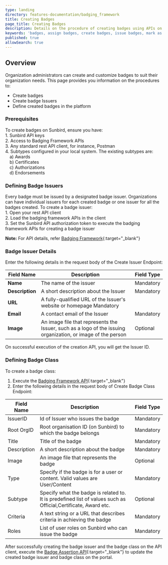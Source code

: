 ```yaml
---
type: landing
directory: features-documentation/badging_framework
title: Creating Badges
page_title: Creating Badges 
description: Details on the procedure of creating badges using APIs on Sunbird
keywords: 'badges, assign badges, create badges, issue badges, mark as recommneded, mark as popular, mark as official'
published: true
allowSearch: true
---
```


## Overview

Organization administrators can create and customize badges to suit their organization needs. This page provides you information on the procedures to:
- Create badges
- Create badge Issuers
- Define created badges in the platform

### Prerequisites

To create badges on Sunbird, ensure you have: <br>1. Sunbird API keys <br>2. Access to Badging Framework APIs <br>3. Any standard rest API client, for instance, Postman <br>4. Subtypes configured in your local system. The existing subtypes are: <br>&emsp;a) Awards <br>&emsp;b) Certificates <br>&emsp;c) Authorizations <br>&emsp;d) Endorsements

### Defining Badge Issuers

Every badge must be issued by a designated badge issuer. Organizations can have individual issuers for each created badge or one issuer for all the badges created. To create a badge issuer: <br>1. Open your rest API client <br>2. Load the badging framework APIs in the client <br>3. Set the Sunbird API authorization token to execute the badging framework APIs for creating a badge issuer

**Note:** For API details, refer [Badging Framework](../../../apis/badgingframeworkapi/){:target="_blank"}

### Badge Issuer Details

Enter the following details in the request body of the Create Issuer Endpoint:

|  Field Name                 | Description | Field Type | 
|--------------------------------|---------------------|--------------|
| **Name**       |         The name of the issuer         |      Mandatory     |     
| **Description** |        A short description about the Issuer         |      Mandatory     |  
| **URL** |  A fully-qualified URL of the Issuer's website or homepage  Mandatory |
| **Email** | A contact email of the Issuer | Mandatory |
| **Image** | An image file that represents the Issuer, such as a logo of the issuing organization, or image of the person | Optional |

On successful execution of the creation API, you will get the Issuer ID.

### Defining Badge Class

To create a badge class:
1. Execute the [Badging Framework API](../../../apis/badgingframeworkapi/#operation/BadgeCreatePost){:target="_blank"}<br> 
2. Enter the following details in the request body of Create Badge Class Endpoint:

|  Field Name                 | Description | Field Type | 
|--------------------------------|---------------------|--------------|
| IssuerID   | Id of Issuer who issues the badge      |      Mandatory     |     
| Root OrgID |      Root organisation ID (on Sunbird) to which the badge belongs         |      Mandatory     |  
| Title |  Title of the badge |  Mandatory |
| Description | A short description about the badge | Mandatory |
| Image| An image file that represents the badge | Optional |
| Type | Specify if the badge is for a user or content. Valid values are User/Content | Mandatory |
| Subtype | Specify what the badge is related to. It is predefined list of values such as Official,Certificate, Award etc. | Optional |
| Criteria | A text string or a URL that describes criteria in achieving the badge | Mandatory|
| Roles | List of user roles on Sunbird who can issue the badge | Mandatory |

After successfully creating the badge issuer and the badge class on the API client, execute the [Badge Assertion API](../../../badgingframeworkapi/#operation/BadgeAssertionSearchPost){:target="_blank"} to update the created badge issuer and badge class on the portal.

